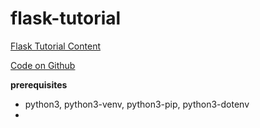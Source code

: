# flask-tutorial

[Flask Tutorial Content](https://flask.palletsprojects.com/en/1.1.x/tutorial/)

[Code on Github](https://github.com/pallets/flask/tree/master/examples/tutorial)

**prerequisites**

- python3, python3-venv, python3-pip, python3-dotenv
- 